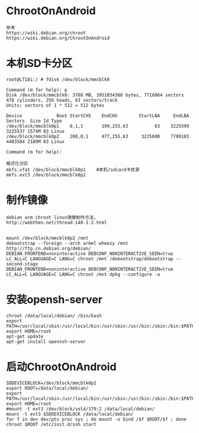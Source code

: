# ChrootOnAndroid
    参考
	https://wiki.debian.org/chroot
    https://wiki.debian.org/ChrootOnAndroid

# 本机SD卡分区
    root@LT18i:/ # fdisk /dev/block/mmcblk0                                                                                                                                           

    Command (m for help): p
    Disk /dev/block/mmcblk0: 3768 MB, 3951034368 bytes, 7716864 sectors
    478 cylinders, 256 heads, 63 sectors/track
    Units: sectors of 1 * 512 = 512 bytes

    Device             Boot StartCHS    EndCHS        StartLBA     EndLBA    Sectors  Size Id Type
    /dev/block/mmcblk0p1    0,1,1       199,255,63          63    3225599    3225537 1574M 83 Linux
    /dev/block/mmcblk0p2    200,0,1     477,255,63     3225600    7709183    4483584 2189M 83 Linux

    Command (m for help): 

    格式化分区
    mkfs.vfat /dev/block/mmcblk0p1    #本机/sdcard卡目录
    mkfs.ext3 /dev/block/mmcblk0p2

# 制作镜像
    debian arm chroot linux镜像制作方法，
    http://webthen.net/thread-140-1-2.html
	
	
    mount /dev/block/mmcblk0p2 /mnt
    debootstrap --foreign --arch armel wheezy /mnt http://ftp.cn.debian.org/debian/
    DEBIAN_FRONTEND=noninteractive DEBCONF_NONINTERACTIVE_SEEN=true LC_ALL=C LANGUAGE=C LANG=C chroot /mnt /debootstrap/debootstrap --second-stage
    DEBIAN_FRONTEND=noninteractive DEBCONF_NONINTERACTIVE_SEEN=true LC_ALL=C LANGUAGE=C LANG=C chroot /mnt dpkg --configure -a

# 安装opensh-server
    chroot /data/local/debian/ /bin/bash
    export PATH=/usr/local/sbin:/usr/local/bin:/usr/sbin:/usr/bin:/sbin:/bin:$PATH
    export HOME=/root
    apt-get update
    apt-get install openssh-server

# 启动ChrootOnAndroid
    SDDEVICEBLOCK=/dev/block/mmcblk0p2
    export ROOT=/data/local/debian/
    export PATH=/usr/local/sbin:/usr/local/bin:/usr/sbin:/usr/bin:/sbin:/bin:$PATH
    export HOME=/root
    #mount -t ext3 /dev/block/vold/179:2 /data/local/debian/
    mount -t ext3 $SDDEVICEBLOCK /data/local/debian/
    for f in dev dev/pts proc sys ; do mount -o bind /$f $ROOT/$f ; done
    chroot $ROOT /etc/init.d/ssh start
